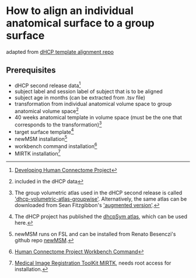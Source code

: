 # How to align an individual anatomical surface to a group surface

adapted from [dHCP template alignment repo](https://github.com/ecr05/dHCP_template_alignment)

## Prerequisites

- dHCP second release data[^1]
- subject label and session label of subject that is to be aligned
- subject age in months (can be extracted from .tsv file)
- transformation from individual anatomical volume space to group anatomical volume space[^2]
- 40 weeks anatomical template in volume space (must be the one that corresponds to the transformation)[^3]
- target surface template[^4]
- newMSM installation[^5]
- workbench command installation[^6]
- MIRTK installation[^7]

[^1]: [Developing Human Connectome Project](http://www.developingconnectome.org/data-release/second-data-release/)

[^2]: included in the dHCP data

[^3]: The group volumetric atlas used in the dHCP second release is called ['dhcp-volumetric-atlas-groupwise'](https://gin.g-node.org/BioMedIA/dhcp-volumetric-atlas-groupwise). Alternatively, the same atlas can be downloaded from Sean Fitzgibbon's ['augmented version'](https://git.fmrib.ox.ac.uk/seanf/dhcp-resources/-/blob/master/docs/dhcp-augmented-volumetric-atlas.md).

[^4]: The dHCP project has published the [dhcpSym atlas](https://brain-development.org/brain-atlases/atlases-from-the-dhcp-project/cortical-surface-template/), which can be used here.

[^5]: newMSM runs on FSL and can be installed from Renato Besenczi's github repo [newMSM](https://github.com/rbesenczi/newMSM).

[^6]: [Human Connectome Project Workbench Command](https://www.humanconnectome.org/software/workbench-command) 

[^7]: [Medical Image Registration ToolKit MIRTK](http://mirtk.github.io/), needs root access for installation.